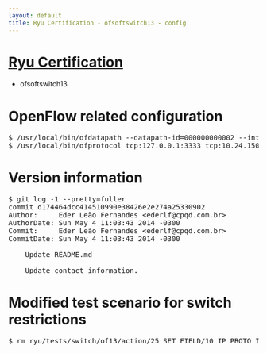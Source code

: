 ```yaml
---
layout: default
title: Ryu Certification - ofsoftswitch13 - config
---
```

# [Ryu Certification](http://osrg.github.io/ryu/certification.html)
* ofsoftswitch13

# OpenFlow related configuration
<pre>
$ /usr/local/bin/ofdatapath --datapath-id=000000000002 --interface=eth21,eth22,eth23 ptcp:3333
$ /usr/local/bin/ofprotocol tcp:127.0.0.1:3333 tcp:10.24.150.30:6633
</pre>

# Version information
<pre>
$ git log -1 --pretty=fuller
commit d174464dcc414510990e38426e2e274a25330902
Author:     Eder Leão Fernandes &lt;ederlf@cpqd.com.br&gt;
AuthorDate: Sun May 4 11:03:43 2014 -0300
Commit:     Eder Leão Fernandes &lt;ederlf@cpqd.com.br&gt;
CommitDate: Sun May 4 11:03:43 2014 -0300

    Update README.md
    
    Update contact information.
</pre>

# Modified test scenario for switch restrictions
<pre>
$ rm ryu/tests/switch/of13/action/25_SET_FIELD/10_IP_PROTO_IPv6.json
</pre>

